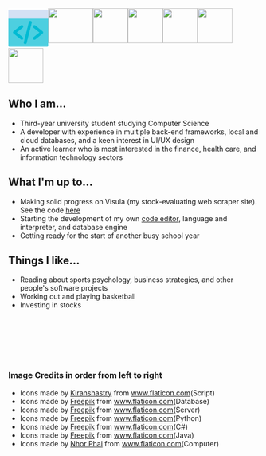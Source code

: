 <html>
  <head>
    <link rel="stylesheet" href="https://cdnjs.cloudflare.com/ajax/libs/font-awesome/4.7.0/css/font-awesome.min.css" />
  </head>
  
  <div style="display:flex; flex-direction:row; flex-wrap:wrap;">
    <img src="https://github.com/ab-80/ab-80/blob/master/html.png" width="80" height="80" />
    <img src="https://user-images.githubusercontent.com/63623441/89573360-1d2f8d80-d7f0-11ea-90d2-f4a6d7131129.png" height="70" width="90" />
    <img src="https://user-images.githubusercontent.com/63623441/89574558-f8d4b080-d7f1-11ea-9502-9ef965da06f4.png" height="70" width="70" />
    <img src="https://user-images.githubusercontent.com/63623441/89577602-8dd9a880-d7f6-11ea-8280-b76036a4fdda.png" height="70" width="70" />
    <img src="https://user-images.githubusercontent.com/63623441/89578281-84047500-d7f7-11ea-9f2b-a07a8a3359f4.png" height="70" width="70" />
    <img src="https://user-images.githubusercontent.com/63623441/89578690-2886b700-d7f8-11ea-95e5-3f1aa989a0ca.png" height="70" width="70" />
    <img src="https://user-images.githubusercontent.com/63623441/89581703-05aad180-d7fd-11ea-8060-8e082b51db18.png" height="70" width="70" />
  </div>
  
  <h2>
    Who I am...
  </h2>
  <ul>
    <li>Third-year university student studying Computer Science</li>
    <li>A developer with experience in multiple back-end frameworks, local and cloud databases, and a keen interest in UI/UX design</li>
    <li>An active learner who is most interested in the finance, health care, and information technology sectors</li>
  </ul>
  <h2>
    What I'm up to...
  </h2>
  <ul>
    <li>Making solid progress on Visula (my stock-evaluating web scraper site).  See the code <a href="https://github.com/ab-80/Visula">here</a></li>
    <li>Starting the development of my own <a href="https://github.com/ab-80/Editor">code editor<a>, language and interpreter, and database engine </li>
    <li>Getting ready for the start of another busy school year
  </ul>
  
  <h2>
    Things I like...
  </h2>
  <ul>
  <li>Reading about sports psychology, business strategies, and other people's software projects</li>
  <li>Working out and playing basketball</li>
  <li>Investing in stocks</li>
  </ul>
  
  <br /><br /><br /><br /><br>
  
  <h3>
    Image Credits in order from left to right
  </h3>
  <ul>
  <li>Icons made by <a href="https://www.flaticon.com/authors/kiranshastry" title="Kiranshastry">Kiranshastry</a> from <a href="https://www.flaticon.com/" title="Flaticon"> www.flaticon.com</a>(Script)</li>
  <li><div>Icons made by <a href="https://www.flaticon.com/authors/freepik" title="Freepik">Freepik</a> from <a href="https://www.flaticon.com/" title="Flaticon">www.flaticon.com</a>(Database)</div>
</li>
  <li>Icons made by <a href="https://www.flaticon.com/authors/freepik" title="Freepik">Freepik</a> from <a href="https://www.flaticon.com/" title="Flaticon"> www.flaticon.com</a>(Server)</li>
  <li>Icons made by <a href="https://www.flaticon.com/authors/freepik" title="Freepik">Freepik</a> from <a href="https://www.flaticon.com/" title="Flaticon"> www.flaticon.com</a>(Python)</li>
  <li>Icons made by <a href="https://www.flaticon.com/authors/freepik" title="Freepik">Freepik</a> from <a href="https://www.flaticon.com/" title="Flaticon"> www.flaticon.com</a>(C#)</li>
  <li>Icons made by <a href="https://www.flaticon.com/authors/freepik" title="Freepik">Freepik</a> from <a href="https://www.flaticon.com/" title="Flaticon"> www.flaticon.com</a>(Java)</li>
  <li>Icons made by <a href="https://www.flaticon.com/authors/nhor-phai" title="Nhor Phai">Nhor Phai</a> from <a href="https://www.flaticon.com/" title="Flaticon"> www.flaticon.com</a>(Computer)</li>
  </ul
</html>
<!--
**ab-80/ab-80** is a ✨ _special_ ✨ repository because its `README.md` (this file) appears on your GitHub profile.

Here are some ideas to get you started:

- 🔭 I’m currently working on ...
- 🌱 I’m currently learning ...
- 👯 I’m looking to collaborate on ...
- 🤔 I’m looking for help with ...
- 💬 Ask me about ...
- 📫 How to reach me: ...
- 😄 Pronouns: ...
- ⚡ Fun fact: ...
-->
